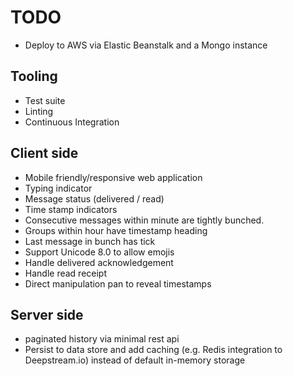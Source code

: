 # TODO

* Deploy to AWS via Elastic Beanstalk and a Mongo instance

## Tooling
* Test suite
* Linting
* Continuous Integration

## Client side
* Mobile friendly/responsive web application
* Typing indicator
* Message status (delivered / read)
* Time stamp indicators
* Consecutive messages within minute are tightly bunched.
* Groups within hour have timestamp heading
* Last message in bunch has tick
* Support Unicode 8.0 to allow emojis
* Handle delivered acknowledgement
* Handle read receipt
* Direct manipulation pan to reveal timestamps

## Server side
* paginated history via minimal rest api
* Persist to data store and add caching (e.g. Redis integration to Deepstream.io) instead of default in-memory storage
